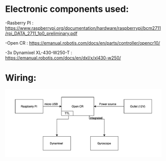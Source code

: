 # Electronic components used:

  -Rasberry PI : https://www.raspberrypi.org/documentation/hardware/raspberrypi/bcm2711/rpi_DATA_2711_1p0_preliminary.pdf
  
  -Open CR : https://emanual.robotis.com/docs/en/parts/controller/opencr10/
  
  -3x Dynamixel XL-430-W250-T : https://emanual.robotis.com/docs/en/dxl/x/xl430-w250/


# Wiring: 
  ![Wiring](Electronics_wiring.png)
